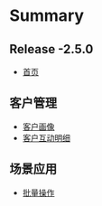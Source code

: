 # Summary

## Release -2.5.0

* [首页](README.md)

## 客户管理

* [客户画像](xiao-cheng-xu-jie-ru/21jie-ru-xiao-cheng-xu.md)
* [客户互动明细](xiao-cheng-xu-jie-ru/ke-hu-hu-dong-ming-xi.md)

## 场景应用

* [批量操作](hubspotjie-ru/jie-ru-hubspot.md)

